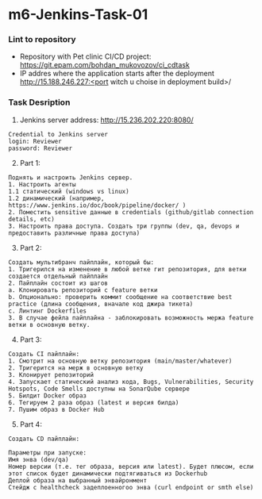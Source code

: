 # m6-Jenkins-Task-01


### Lint to repository

- Repository with Pet clinic CI/CD project: https://git.epam.com/bohdan_mukovozov/ci_cdtask
- IP addres where the application starts after the deployment http://15.188.246.227:<port witch u choise in deployment build>/

### Task Desription

1. Jenkins server address: http://15.236.202.220:8080/
``` 
Credential to Jenkins server
login: Reviewer
password: Reviewer
```

2. Part 1:
```
Поднять и настроить Jenkins сервер.
1. Настроить агенты
1.1 статический (windows vs linux)
1.2 динамический (например, https://www.jenkins.io/doc/book/pipeline/docker/ )
2. Поместить sensitive данные в credentials (github/gitlab connection details, etc)
3. Настроить права доступа. Создать три группы (dev, qa, devops и предоставить различные права доступа)

```

3. Part 2:
```
Создать мультибранч пайплайн, который бы:
1. Тригерился на изменение в любой ветке гит репозитория, для ветки создается отдельный пайплайн
2. Пайплайн состоит из шагов
a. Клонировать репозиторий с feature ветки
b. Опционально: проверить коммит сообщение на соответствие best practice (длина сообщения, вначале код джира тикета)
c. Линтинг Dockerfiles
3. В случае фейла пайплайна - заблокировать возможность мержа feature ветки в основную ветку.
```

4. Part 3:
```
Создать CI пайплайн:
1. Смотрит на основную ветку репозитория (main/master/whatever)
2. Тригерится на мерж в основную ветку
3. Клонирует репозиторий
4. Запускает статический анализ кода, Bugs, Vulnerabilities, Security Hotspots, Code Smells доступны на SonarQube сервере
5. Билдит Docker образ
6. Тегируем 2 раза образ (latest и версия билда)
7. Пушим образ в Docker Hub
```

5. Part 4:
```
Создать CD пайплайн:

Параметры при запуске:
Имя энва (dev/qa)
Номер версии (т.е. тег образа, версия или latest). Будет плюсом, если этот список будет динамически подтягиваться из Dockerhub
Деплой образа на выбранный энвайронмент
Стейдж с healthcheck задеплоенногоо энва (curl endpoint or smth else)
```